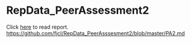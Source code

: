 # RepData_PeerAssessment2

Click [here](https://github.com/fjcl/RepData_PeerAssessment2/blob/master/PA2.md) to read report.
https://github.com/fjcl/RepData_PeerAsssesment2/blob/master/PA2.md
